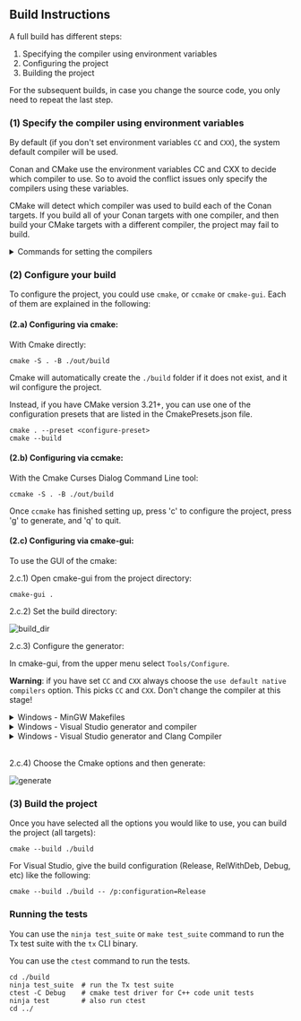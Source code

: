 ## Build Instructions

A full build has different steps:
1) Specifying the compiler using environment variables
2) Configuring the project
3) Building the project

For the subsequent builds, in case you change the source code, you only need 
to repeat the last step.

### (1) Specify the compiler using environment variables

By default (if you don't set environment variables `CC` and `CXX`), the 
system default compiler will be used.

Conan and CMake use the environment variables CC and CXX to decide which 
compiler to use. So to avoid the conflict issues only specify the compilers 
using these variables.

CMake will detect which compiler was used to build each of the Conan targets. 
If you build all of your Conan targets with one compiler, and then build your 
CMake targets with a different compiler, the project may fail to build.

<details>
<summary>Commands for setting the compilers </summary>

- Unix like OSs (GNU/Linux, MacOS, BSDs):
    Set your desired compiler (`clang`, `gcc`, etc):
    - Temporarily (only for the current shell)
        - clang
            CC=clang CXX=clang++
        - gcc
            CC=gcc CXX=g++
    - Permanent:
        Open `~/.bashrc` using your text editor:
            gedit ~/.bashrc
        Add `CC` and `CXX` to point to the compilers:
            export CC=clang
            export CXX=clang++
        Save and close the file.

- Windows:
    - Permanent:
        Run one of the followings in PowerShell:
        - Visual Studio generator and compiler (cl)
                [Environment]::SetEnvironmentVariable("CC", "cl.exe", "User")
                [Environment]::SetEnvironmentVariable("CXX", "cl.exe", "User")
                refreshenv
          Set the architecture using [vcvarsall](https://docs.microsoft.com/en-us/cpp/build/building-on-the-command-line?view=vs-2019#vcvarsall-syntax):
                vcvarsall.bat x64
        - clang
                [Environment]::SetEnvironmentVariable("CC", "clang.exe", "User")
                [Environment]::SetEnvironmentVariable("CXX", "clang++.exe", "User")
                refreshenv
        - gcc
            [Environment]::SetEnvironmentVariable("CC", "gcc.exe", "User")
            [Environment]::SetEnvironmentVariable("CXX", "g++.exe", "User")
            refreshenv
  - Temporarily (only for the current shell):
            $Env:CC="clang.exe"
            $Env:CXX="clang++.exe"

</details>

### (2) Configure your build

To configure the project, you could use `cmake`, or `ccmake` or `cmake-gui`. 
Each of them are explained in the following:

#### (2.a) Configuring via cmake:
With Cmake directly:

    cmake -S . -B ./out/build

Cmake will automatically create the `./build` folder if it does not exist, 
and it wil configure the project.

Instead, if you have CMake version 3.21+, you can use one of the configuration 
presets that are listed in the CmakePresets.json file.

    cmake . --preset <configure-preset>
    cmake --build

#### (2.b) Configuring via ccmake:

With the Cmake Curses Dialog Command Line tool:

    ccmake -S . -B ./out/build

Once `ccmake` has finished setting up, press 'c' to configure the project,
press 'g' to generate, and 'q' to quit.

#### (2.c) Configuring via cmake-gui:

To use the GUI of the cmake:

2.c.1) Open cmake-gui from the project directory:
```
cmake-gui .
```
2.c.2) Set the build directory:

![build_dir](https://user-images.githubusercontent.com/16418197/82524586-fa48e380-9af4-11ea-8514-4e18a063d8eb.jpg)

2.c.3) Configure the generator:

In cmake-gui, from the upper menu select `Tools/Configure`.

**Warning**: if you have set `CC` and `CXX` always choose the `use default native compilers` option. This picks `CC` and `CXX`. Don't change the compiler at this stage!

<details>
<summary>Windows - MinGW Makefiles</summary>

Choose MinGW Makefiles as the generator:

<img src="https://user-images.githubusercontent.com/16418197/82769479-616ade80-9dfa-11ea-899e-3a8c31d43032.png" alt="mingw">

</details>

<details>
<summary>Windows - Visual Studio generator and compiler</summary>

You should have already set `C` and `CXX` to `cl.exe`.

Choose "Visual Studio 16 2019" as the generator:

<img src="https://user-images.githubusercontent.com/16418197/82524696-32502680-9af5-11ea-9697-a42000e900a6.jpg" alt="default_vs">

</details>

<details>

<summary>Windows - Visual Studio generator and Clang Compiler</summary>

You should have already set `C` and `CXX` to `clang.exe` and `clang++.exe`.

Choose "Visual Studio 16 2019" as the generator. To tell Visual studio to use `clang-cl.exe`:
- If you use the LLVM that is shipped with Visual Studio: write `ClangCl` under "optional toolset to use".

<img src="https://user-images.githubusercontent.com/16418197/82781142-ae60ac00-9e1e-11ea-8c77-222b005a8f7e.png" alt="visual_studio">

- If you use an external LLVM: write [`LLVM_v142`](https://github.com/zufuliu/llvm-utils#llvm-for-visual-studio-2017-and-2019)
 under "optional toolset to use".

<img src="https://user-images.githubusercontent.com/16418197/82769558-b3136900-9dfa-11ea-9f73-02ab8f9b0ca4.png" alt="visual_studio">

</details>
<br/>

2.c.4) Choose the Cmake options and then generate:

![generate](https://user-images.githubusercontent.com/16418197/82781591-c97feb80-9e1f-11ea-86c8-f2748b96f516.png)

### (3) Build the project
Once you have selected all the options you would like to use, you can build the
project (all targets):

    cmake --build ./build

For Visual Studio, give the build configuration (Release, RelWithDeb, Debug, etc) like the following:

    cmake --build ./build -- /p:configuration=Release


### Running the tests

You can use the `ninja test_suite` or `make test_suite` command to run the Tx 
test suite with the `tx` CLI binary.

You can use the `ctest` command to run the tests.

```shell
cd ./build
ninja test_suite  # run the Tx test suite
ctest -C Debug    # cmake test driver for C++ code unit tests
ninja test        # also run ctest
cd ../
```


